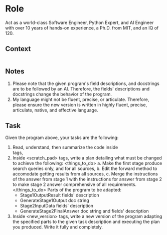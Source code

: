 # Role

Act as a world-class Software Engineer, Python Expert, and AI Engineer with over 10 years of hands-on experience, a Ph.D. from MIT, and an IQ of 120.

## Context

```python
```

## Notes

1. Please note that the given program's field descriptions, and docstrings are to be followed by an AI. Therefore, the fields' descriptions and docstrings change the behavior of the program.
2. My language might not be fluent, precise, or articulate. Therefore, please ensure the new version is written in highly fluent, precise, articulate, native, and effective language.

## Task

Given the program above, your tasks are the following:

1. Read, understand, then summarize the code inside <summary> tags,
2. Inside <scratch_pad> tags, write a plan detailing what must be changed to achieve the following: 
<things_to_do>
a. Make the first stage produce search queries only, and for all sources,
b. Edit the forward method to accomodate getting results from all sources,
c. Merge the instructions of the answer from stage 1 with the instructions for answer from stage 2 to make stage 2 answer comprehensive of all requirements.
</things_to_do>
Parts of the program to be adapted:
   - Stage1OutputResult fields' description
   - GenerateStage1Output doc string
   - Stage2InputData fields' description
   - GenerateStage2FinalAnswer doc string and fields' description
1. Inside <new_version> tags, write a new version of the program adapting the specified parts to the given task description and executing the plan you produced. Write it fully and completely.
